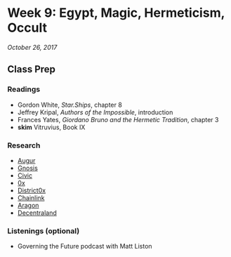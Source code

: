 # Week 9: Egypt, Magic, Hermeticism, Occult
*October 26, 2017*

## Class Prep
### Readings
* Gordon White, *Star.Ships*, chapter 8
* Jeffrey Kripal, *Authors of the Impossible*, introduction
* Frances Yates, *Giordano Bruno and the Hermetic Tradition*, chapter 3
* **skim** Vitruvius, Book IX

### Research
* [Augur](https://augur.net)
* [Gnosis](https://gnosis.pm)
* [Civic](https://www.civic.com)
* [0x](https://0xproject.com)
* [District0x](https://district0x.io)
* [Chainlink](https://link.smartcontract.com)
* [Aragon](https://aragon.one)
* [Decentraland](https://decentraland.org)

### Listenings (optional)
* Governing the Future podcast with Matt Liston